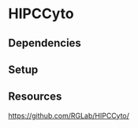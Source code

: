 # HIPCCyto

<!-- _summary of the purpose of the module and how it works_ -->

## Dependencies 

<!-- _list any dependencies on other modules or repos_ -->

## Setup 

<!-- Instructions for getting module working on the server -->

## Resources

https://github.com/RGLab/HIPCCyto/

